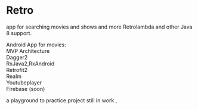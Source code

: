 # Retro
app for searching movies and shows and more
Retrolambda and other Java 8 support. 

Android App for movies:  
MVP Architecture  
Dagger2  
RxJava2,RxAndroid  
Retrofit2  
Realm<br> 
Youtubeplayer<br> 
Firebase (soon) 

a playground to practice
project still in work , 
